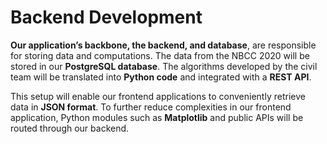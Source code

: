 # Backend Development

**Our application’s backbone, the backend, and database**, are responsible for storing data and computations. The data from the NBCC 2020 will be stored in our **PostgreSQL database**. The algorithms developed by the civil team will be translated into **Python code** and integrated with a **REST API**.

This setup will enable our frontend applications to conveniently retrieve data in **JSON format**. To further reduce complexities in our frontend application, Python modules such as **Matplotlib** and public APIs will be routed through our backend.
